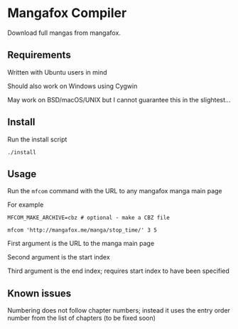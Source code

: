 # Mangafox Compiler

Download full mangas from mangafox.

## Requirements

Written with Ubuntu users in mind

Should also work on Windows using Cygwin

May work on BSD/macOS/UNIX but I cannot guarantee this in the slightest...

## Install

Run the install script

	./install

## Usage

Run the `mfcom` command with the URL to any mangafox manga main page

For example

	MFCOM_MAKE_ARCHIVE=cbz # optional - make a CBZ file

	mfcom 'http://mangafox.me/manga/stop_time/' 3 5

First argument is the URL to the manga main page

Second argument is the start index

Third argument is the end index; requires start index to have been specified

## Known issues

Numbering does not follow chapter numbers; instead it uses the entry order number from the list of chapters (to be fixed soon)

